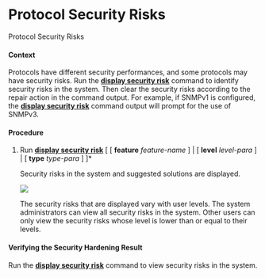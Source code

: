 Protocol Security Risks
=======================

Protocol Security Risks

#### Context

Protocols have different security performances, and some protocols may have security risks. Run the [**display security risk**](cmdqueryname=display+security+risk) command to identify security risks in the system. Then clear the security risks according to the repair action in the command output. For example, if SNMPv1 is configured, the [**display security risk**](cmdqueryname=display+security+risk) command output will prompt for the use of SNMPv3.


#### Procedure

1. Run [**display security risk**](cmdqueryname=display+security+risk) [ [ **feature** *feature-name* ] | [ **level** *level-para* ] | [ **type** *type-para* ] ]\*
   
   
   
   Security risks in the system and suggested solutions are displayed.
   
   
   
   ![](../../../../public_sys-resources/note_3.0-en-us.png) 
   
   The security risks that are displayed vary with user levels. The system administrators can view all security risks in the system. Other users can only view the security risks whose level is lower than or equal to their levels.

#### Verifying the Security Hardening Result

Run the [**display security risk**](cmdqueryname=display+security+risk) command to view security risks in the system.